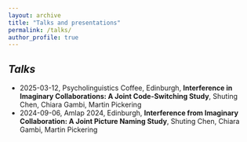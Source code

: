 ```yaml
---
layout: archive
title: "Talks and presentations"
permalink: /talks/
author_profile: true
---
```


***Talks***
---
- 2025-03-12, Psycholinguistics Coffee, Edinburgh, **Interference in Imaginary Collaborations: A Joint Code-Switching Study**, Shuting Chen, Chiara Gambi, Martin Pickering  
- 2024-09-06, Amlap 2024, Edinburgh, **Interference from Imaginary Collaboration: A Joint Picture Naming Study**, Shuting Chen, Chiara Gambi, Martin Pickering 
